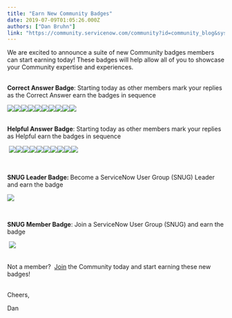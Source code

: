 ```yaml
---
title: "Earn New Community Badges"
date: 2019-07-09T01:05:26.000Z
authors: ["Dan Bruhn"]
link: "https://community.servicenow.com/community?id=community_blog&sys_id=8c549811dbe6ff80d82ffb2439961972"
---
```

<p>We are excited to announce a suite of new Community badges members can start earning today! These badges will help allow all of you to showcase your Community expertise and experiences.<br /><br /></p>
<p><strong>Correct Answer Badge</strong>: Starting today as other members mark your replies as the Correct Answer earn the badges in sequence          </p>
<p><img style="max-width: 100%; max-height: 480px;" src="https://community.servicenow.com/c5c7d895db6aff80d82ffb243996197f.iix" /><img style="max-width: 100%; max-height: 480px;" src="https://community.servicenow.com/d7c71c95db6aff80d82ffb24399619a8.iix" /><img style="max-width: 100%; max-height: 480px;" src="https://community.servicenow.com/b9d7d0d5db6aff80d82ffb243996192b.iix" /><img style="max-width: 100%; max-height: 480px;" src="https://community.servicenow.com/3fd71cd5db6aff80d82ffb2439961937.iix" /><img style="max-width: 100%; max-height: 480px;" src="https://community.servicenow.com/c062bcd91b66ff80ada243f6fe4bcbfa.iix" /><img style="max-width: 100%; max-height: 480px;" src="https://community.servicenow.com/9662fcd91b66ff80ada243f6fe4bcbd1.iix" /><img style="max-width: 100%; max-height: 480px;" src="https://community.servicenow.com/94727cd91b66ff80ada243f6fe4bcbf3.iix" /><img style="max-width: 100%; max-height: 480px;" src="https://community.servicenow.com/f672f41d1b66ff80ada243f6fe4bcb3d.iix" /><img style="max-width: 100%; max-height: 480px;" src="https://community.servicenow.com/2082f01d1b66ff80ada243f6fe4bcb20.iix" /><img style="max-width: 100%; max-height: 480px;" src="https://community.servicenow.com/aa82381d1b66ff80ada243f6fe4bcb09.iix" /></p>
<p><strong><br />Helpful Answer Badge</strong>: Starting today as other members mark your replies as Helpful earn the badges in sequence                            </p>
<p> <img style="max-width: 100%; max-height: 480px;" src="https://community.servicenow.com/e5f79c19db6aff80d82ffb24399619a3.iix" /><img style="max-width: 100%; max-height: 480px;" src="https://community.servicenow.com/c1085459db6aff80d82ffb2439961998.iix" /><img style="max-width: 100%; max-height: 480px;" src="https://community.servicenow.com/7f181099db6aff80d82ffb2439961984.iix" /><img style="max-width: 100%; max-height: 480px;" src="https://community.servicenow.com/4e09d8d5dbaaff80d82ffb2439961962.iix" /><img style="max-width: 100%; max-height: 480px;" src="https://community.servicenow.com/46a2745d1b66ff80ada243f6fe4bcb68.iix" /><img style="max-width: 100%; max-height: 480px;" src="https://community.servicenow.com/3c1338911ba6ff80ada243f6fe4bcbfd.iix" /><img style="max-width: 100%; max-height: 480px;" src="https://community.servicenow.com/c443b0151ba6ff80ada243f6fe4bcb27.iix" /><img style="max-width: 100%; max-height: 480px;" src="https://community.servicenow.com/9243b0151ba6ff80ada243f6fe4bcba6.iix" /><img style="max-width: 100%; max-height: 480px;" src="https://community.servicenow.com/5053b0551ba6ff80ada243f6fe4bcbe2.iix" /><img style="max-width: 100%; max-height: 480px;" src="https://community.servicenow.com/5cd378d51ba6ff80ada243f6fe4bcb34.iix" /></p>
<p> </p>
<p><strong>SNUG Leader Badge: </strong>Become a ServiceNow User Group (SNUG) Leader and earn the badge</p>
<p><img style="max-width: 100%; max-height: 480px;" src="https://community.servicenow.com/e8b017bcdb8f77485129a851ca9619fb.iix" /></p>
<p> </p>
<p><strong>SNUG Member Badge</strong>: Join a ServiceNow User Group (SNUG) and earn the badge</p>
<p> <img style="max-width: 100%; max-height: 480px;" src="https://community.servicenow.com/32389499db6aff80d82ffb2439961963.iix" /></p>
<p><br />Not a member?  <a href="https://signon.service-now.com/ssologin.do?RelayState&#61;%252Fapp%252Fservicenowexternalprod_communityhi_1%252Fexkipkc9nmwXN8v0v0x7%252Fsso%252Fsaml%253FRelayState%253Dhttps%25253A%25252F%25252Fcommunity.servicenow.com%25252Fcommunity&amp;redirectUri&#61;&amp;email&#61;" rel="nofollow">Join</a> the Community today and start earning these new badges!</p>
<p><br />Cheers,</p>
<p>Dan</p>